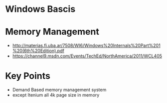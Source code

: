 # Windows Bascis

# Memory Management 
- http://materias.fi.uba.ar/7508/WI6/Windows%20Internals%20Part%201%20(6th%20Edition).pdf
- https://channel9.msdn.com/Events/TechEd/NorthAmerica/2011/WCL405


# Key Points
- Demand Based memory management system
- except Itenium all 4k page size in memory 
